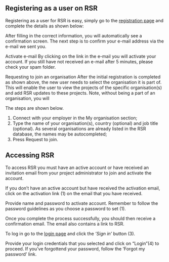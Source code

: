 ## Registering as a user on RSR
Registering as a user for RSR is easy, simply go to the [registration page](http://rsr.akvo.org/en/register/) and complete the details as shown below:

After filling in the correct information, you will automatically see a confirmation screen. The next step is to confirm your e-mail address via the e-mail we sent you.

Activate e-mail
By clicking on the link in the e-mail you will activate your account. If you still have not received an e-mail after 5 minutes, please check your spam folder.

Requesting to join an organisation
After the initial registration is completed as shown above, the new user needs to select the organisation it is part of. This will enable the user to view the projects of the specific organisation(s) and add RSR updates to these projects. Note, without being a part of an organisation, you will 



The steps are shown below.

1. Connect with your employer in the My organisation section;
2. Type the name of your organisation(s), country (optional) and job title (optional). As several organisations are already listed in the RSR database, the names may be autocompleted;
3. Press Request to join. 



## Accessing RSR
To access RSR you must have an active account or have received an invitation email from your project administrator to join and activate the account.


If you don’t have an active account but have received the activation email, click on the activation link (1) on the email that you have received.


Provide name and password to activate account. Remember to follow the password guidelines as you choose a password to set (1).


Once you complete the process successfully, you should then receive a confirmation email. The email also contains a link to RSR.


To log in go to the [login page](https://rsr.akvo.org) and click the *‘Sign in’* button (3). 


Provide your login credentials that you selected and click on “Login”(4) to proceed. If you’ve forgottend your password, follow the ‘Forgot my password’ link.
